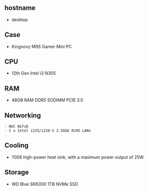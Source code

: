 ## hostname

- desktop

## Case

- Kingnovy M9S Gamer Mini PC

## CPU

- 12th Gen Intel i3 N305

## RAM

- 48GB RAM DDR5 SODIMM PCIE 3.0

## Networking

    - NUC WiFi6
    - 2 x Intel i225/i226-V 2.5GbE RJ45 LANs

## Cooling

- 7006 high-power heat sink, with a maximum power output of 25W.

## Storage

- WD Blue SN5000 1TB NVMe SSD
